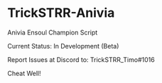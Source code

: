 # TrickSTRR-Anivia
Anivia Ensoul Champion Script

Current Status: In Development (Beta)

Report Issues at Discord to: TrickSTRR_Timo#1016


Cheat Well!

